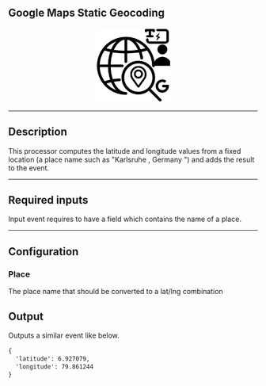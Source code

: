 <!--
  ~ Licensed to the Apache Software Foundation (ASF) under one or more
  ~ contributor license agreements.  See the NOTICE file distributed with
  ~ this work for additional information regarding copyright ownership.
  ~ The ASF licenses this file to You under the Apache License, Version 2.0
  ~ (the "License"); you may not use this file except in compliance with
  ~ the License.  You may obtain a copy of the License at
  ~
  ~    http://www.apache.org/licenses/LICENSE-2.0
  ~
  ~ Unless required by applicable law or agreed to in writing, software
  ~ distributed under the License is distributed on an "AS IS" BASIS,
  ~ WITHOUT WARRANTIES OR CONDITIONS OF ANY KIND, either express or implied.
  ~ See the License for the specific language governing permissions and
  ~ limitations under the License.
  ~
  -->

## Google Maps Static Geocoding

<p align="center">
    <img src="icon.png" width="150px;" class="pe-image-documentation"/>
</p>

***

## Description

This processor computes the latitude and longitude values from a fixed location (a place name such as "Karlsruhe
, Germany
") and adds the result to the event.

***

## Required inputs

Input event requires to have a field which contains the name of a place.

***

## Configuration

### Place

The place name that should be converted to a lat/lng combination

## Output

Outputs a similar event like below.

```
{
  'latitude': 6.927079,
  'longitude': 79.861244  
}
```

